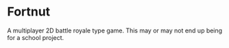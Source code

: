 # Fortnut
A multiplayer 2D battle royale type game.
This may or may not end up being for a school project.
